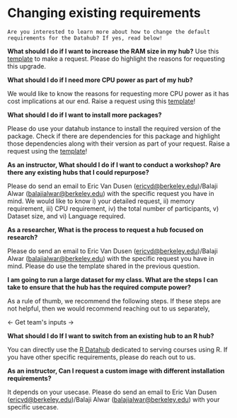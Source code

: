 # Changing existing requirements

```{note}
Are you interested to learn more about how to change the default requirements for the Datahub? If yes, read below!

```

**What should I do if I want to increase the RAM size in my hub?**
Use this [template](https://github.com/berkeley-dsep-infra/datahub/issues/new?assignees=&labels=support&template=higher-resources.md&title=Request+more+RAM+for+class+X) to make a request. 
Please do highlight the reasons for requesting this upgrade. 

**What should I do if I need more CPU power as part of my hub?**

We would like to know the reasons for requesting more CPU power as it has cost implications at our end. Raise a request using this [template](https://github.com/berkeley-dsep-infra/datahub/issues/new/choose)! 

**What should I do if I want to install more packages?**

Please do use your datahub instance to install the required version of the package. Check if there are dependencies for this package and highlight those dependencies along with their version as part of your request. Raise a request using the [template](https://github.com/berkeley-dsep-infra/datahub/issues/new?assignees=&labels=support&template=datahub-package-addition---change-request.md&title=Request+python+package+X+for+class+Y)!

**As an instructor, What should I do if I want to conduct a workshop? Are there any existing hubs that I could repurpose?**

Please do send an email to Eric Van Dusen (ericvd@berkeley.edu)/Balaji Alwar (balajialwar@berkeley.edu) with the specific request you have in mind. We would like to know i) your detailed request, ii) memory requirement, iii) CPU requirement, iv) the total number of participants, v) Dataset size, and vi) Language required.

**As a researcher, What is the process to request a hub focused on research?**

Please do send an email to Eric Van Dusen (ericvd@berkeley.edu)/Balaji Alwar (balajialwar@berkeley.edu)  with the specific request you have in mind. Please do use the template shared in the previous question.

**I am going to run a large dataset for my class. What are the steps I can take to ensure that the hub has the required compute power?**

As a rule of thumb, we recommend the following steps. If these steps are not helpful, then we would recommend reaching out to us separately,

<- Get team's inputs ->

**What should I do If I want to switch from an existing hub to an R hub?**

You can directly use the [R Datahub](http://r.datahub.berkeley.edu/) dedicated to serving courses using R. If you have other specific requirements, please do reach out to us.

**As an instructor, Can I request a custom image with different installation requirements?**

It depends on your usecase. Please do send an email to Eric Van Dusen (ericvd@berkeley.edu)/Balaji Alwar (balajialwar@berkeley.edu) with your specific usecase.